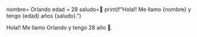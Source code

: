 nombre= Orlando
edad = 28
saludo=👋
print(f"Hola!! Me llamo {nombre} y tengo {edad} años {saludo}.")

Hola!! Me llamo Orlando y tengo 28 año 👋.

